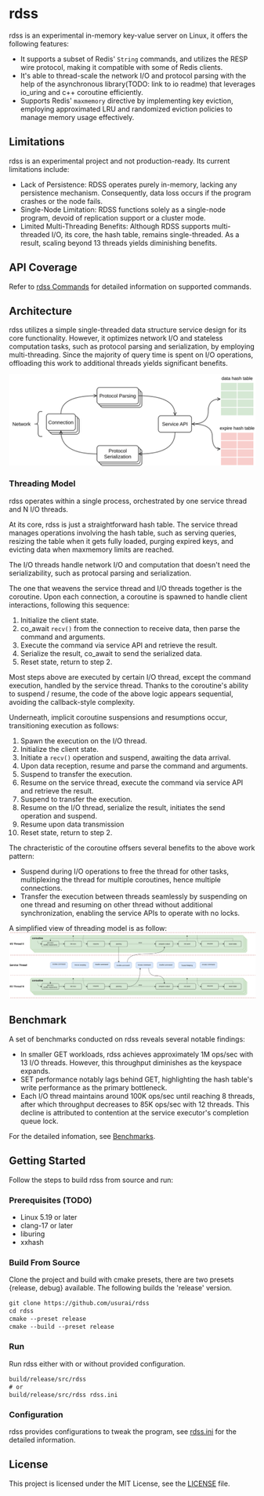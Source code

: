 # rdss

rdss is an experimental in-memory key-value server on Linux, it offers the following features:

- It supports a subset of Redis' `String` commands, and utilizes the RESP wire protocol, making it compatible with some of Redis clients.
- It's able to thread-scale the network I/O and protocol parsing with the help of the asynchronous library(TODO: link to io readme) that leverages io_uring and c++ coroutine efficiently.
- Supports Redis' `maxmemory` directive by implementing key eviction, employing approximated LRU and randomized eviction policies to manage memory usage effectively.

## Limitations

rdss is an experimental project and not production-ready. Its current limitations include:

- Lack of Persistence: RDSS operates purely in-memory, lacking any persistence mechanism. Consequently, data loss occurs if the program crashes or the node fails.
- Single-Node Limitation: RDSS functions solely as a single-node program, devoid of replication support or a cluster mode.
- Limited Multi-Threading Benefits: Although RDSS supports multi-threaded I/O, its core, the hash table, remains single-threaded. As a result, scaling beyond 13 threads yields diminishing benefits.

## API Coverage

Refer to [rdss Commands](./src/service/commands/README.md) for detailed information on supported commands.

## Architecture

rdss utilizes a simple single-threaded data structure service design for its core functionality. However, it optimizes network I/O and stateless computation tasks, such as protocol parsing and serialization, by employing multi-threading. Since the majority of query time is spent on I/O operations, offloading this work to additional threads yields significant benefits.

![overview](./doc/images/overview.svg)

### Threading Model

rdss operates within a single process, orchestrated by one service thread and N I/O threads.

At its core, rdss is just a straightforward hash table. The service thread manages operations involving the hash table, such as serving queries, resizing the table when it gets fully loaded, purging expired keys, and evicting data when maxmemory limits are reached.

The I/O threads handle network I/O and computation that doesn't need the serializability, such as protocal parsing and serialization.

The one that weavens the service thread and I/O threads together is the coroutine. Upon each connection, a coroutine is spawned to handle client interactions, following this sequence:

1. Initialize the client state.
2. co_await `recv()` from the connection to receive data, then parse the command and arguments.
3. Execute the command via service API and retrieve the result.
4. Serialize the result, co_await to send the serialized data.
5. Reset state, return to step 2.

Most steps above are executed by certain I/O thread, except the command execution, handled by the service thread. Thanks to the coroutine's ability to suspend / resume, the code of the above logic appears sequential, avoiding the callback-style complexity.

Underneath, implicit coroutine suspensions and resumptions occur, transitioning execution as follows:

1. Spawn the execution on the I/O thread.
2. Initialize the client state.
3. Initiate a `recv()` operation and suspend, awaiting the data arrival.
4. Upon data reception, resume and parse the command and arguments.
5. Suspend to transfer the execution.
6. Resume on the service thread, execute the command via service API and retrieve the result.
7. Suspend to transfer the execution.
8. Resume on the I/O thread, serialize the result, initiates the send operation and suspend.
9. Resume upon data transmission
10. Reset state, return to step 2.

The chracteristic of the coroutine offsers several benefits to the above work pattern:

- Suspend during I/O operations to free the thread for other tasks, multiplexing the thread for multiple coroutines, hence multiple connections.
- Transfer the execution between threads seamlessly by suspending on one thread and resuming on other thread without additional synchronization, enabling the service APIs to operate with no locks.

A simplified view of threading model is as follow:
![A simplified threading model](./doc/images/threading-model.svg)

## Benchmark

A set of benchmarks conducted on rdss reveals several notable findings:

- In smaller GET workloads, rdss achieves approximately 1M ops/sec with 13 I/O threads. However, this throughput diminishes as the keyspace expands.
- SET performance notably lags behind GET, highlighting the hash table's write performance as the primary bottleneck.
- Each I/O thread maintains around 100K ops/sec until reaching 8 threads, after which throughput decreases to 85K ops/sec with 12 threads. This decline is attributed to contention at the service executor's completion queue lock.

For the detailed infomation, see [Benchmarks](./doc/benchmarking.md).

## Getting Started

Follow the steps to build rdss from source and run:

### Prerequisites (TODO)

- Linux 5.19 or later
- clang-17 or later
- liburing
- xxhash

### Build From Source

Clone the project and build with cmake presets, there are two presets {release, debug} available. The following builds the 'release' version.

```
git clone https://github.com/usurai/rdss
cd rdss
cmake --preset release
cmake --build --preset release
```

### Run

Run rdss either with or without provided configuration.

```
build/release/src/rdss 
# or
build/release/src/rdss rdss.ini
```

### Configuration

rdss provides configurations to tweak the program, see [rdss.ini](./rdss.ini) for the detailed information.

## License

This project is licensed under the MIT License, see the [LICENSE](./LICENSE) file.
